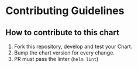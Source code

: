 # Contributing Guidelines

## How to contribute to this chart

1. Fork this repository, develop and test your Chart.
1. Bump the chart version for every change.
1. PR must pass the linter (`helm lint`)
